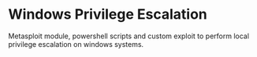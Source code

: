 # Windows Privilege Escalation
Metasploit module, powershell scripts and custom exploit to perform local privilege escalation on windows systems.
